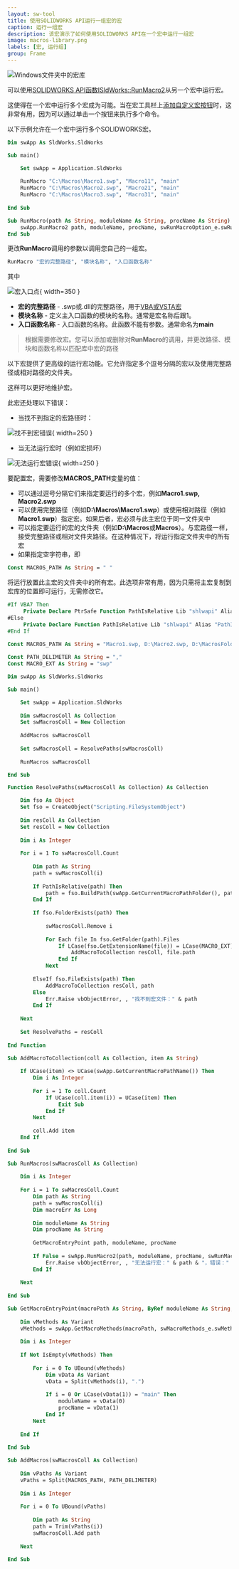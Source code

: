 ```yaml
---
layout: sw-tool
title: 使用SOLIDWORKS API运行一组宏的宏
caption: 运行一组宏
description: 该宏演示了如何使用SOLIDWORKS API在一个宏中运行一组宏
image: macros-library.png
labels: [宏, 运行组]
group: Frame
---
```

![Windows文件夹中的宏库](macros-library.png)

可以使用[SOLIDWORKS API函数ISldWorks::RunMacro2](https://help.solidworks.com/2010/english/api/sldworksapi/solidworks.interop.sldworks~solidworks.interop.sldworks.isldworks~runmacro2.html)从另一个宏中运行宏。

这使得在一个宏中运行多个宏成为可能。当在宏工具栏上[添加自定义宏按钮](/docs/codestack/solidworks-api/getting-started/macros/macro-buttons/)时，这非常有用，因为可以通过单击一个按钮来执行多个命令。

以下示例允许在一个宏中运行多个SOLIDWORKS宏。

~~~ vb
Dim swApp As SldWorks.SldWorks

Sub main()

    Set swApp = Application.SldWorks
    
    RunMacro "C:\Macros\Macro1.swp", "Macro11", "main"
    RunMacro "C:\Macros\Macro2.swp", "Macro21", "main"
    RunMacro "C:\Macros\Macro3.swp", "Macro31", "main"
    
End Sub

Sub RunMacro(path As String, moduleName As String, procName As String)
    swApp.RunMacro2 path, moduleName, procName, swRunMacroOption_e.swRunMacroUnloadAfterRun, 0
End Sub
~~~



更改**RunMacro**调用的参数以调用您自己的一组宏。

~~~ vb
RunMacro "宏的完整路径", "模块名称", "入口函数名称"
~~~

其中

![宏入口点](macro-entry-point.png){ width=350 }

* **宏的完整路径** - .swp或.dll的完整路径，用于[VBA或VSTA宏](/docs/codestack/solidworks-api/getting-started/macros/types)
* **模块名称** - 定义主入口函数的模块的名称。通常是宏名称后跟1。
* **入口函数名称** - 入口函数的名称。此函数不能有参数。通常命名为**main**

> 根据需要修改宏。您可以添加或删除对**RunMacro**的调用，并更改路径、模块和函数名称以匹配库中宏的路径

以下宏提供了更高级的运行宏功能。它允许指定多个逗号分隔的宏以及使用完整路径或相对路径的文件夹。

这样可以更好地维护宏。

此宏还处理以下错误：

* 当找不到指定的宏路径时：

![找不到宏错误](macro-not-found-error.png){ width=250 }

* 当无法运行宏时（例如宏损坏）

![无法运行宏错误](failed-to-run-macro-error.png){ width=250 }

要配置宏，需要修改**MACROS_PATH**变量的值：

* 可以通过逗号分隔它们来指定要运行的多个宏，例如**Macro1.swp, Macro2.swp**
* 可以使用完整路径（例如**D:\Macros\Macro1.swp**）或使用相对路径（例如**Macro1.swp**）指定宏。如果后者，宏必须与此主宏位于同一文件夹中
* 可以指定要运行的宏的文件夹（例如**D:\Macros**或**Macros**）。与宏路径一样，接受完整路径或相对文件夹路径。在这种情况下，将运行指定文件夹中的所有宏
* 如果指定空字符串，即 

~~~ vb
Const MACROS_PATH As String = " "
~~~

将运行放置此主宏的文件夹中的所有宏。此选项非常有用，因为只需将主宏复制到宏库的位置即可运行，无需修改它。

~~~ vb
#If VBA7 Then
     Private Declare PtrSafe Function PathIsRelative Lib "shlwapi" Alias "PathIsRelativeA" (ByVal path As String) As Boolean
#Else
     Private Declare Function PathIsRelative Lib "shlwapi" Alias "PathIsRelativeA" (ByVal Path As String) As boolean
#End If
        
Const MACROS_PATH As String = "Macro1.swp, D:\Macro2.swp, D:\MacrosFolder, Macros\Assembly"

Const PATH_DELIMETER As String = ","
Const MACRO_EXT As String = "swp"

Dim swApp As SldWorks.SldWorks

Sub main()

    Set swApp = Application.SldWorks
              
    Dim swMacrosColl As Collection
    Set swMacrosColl = New Collection
    
    AddMacros swMacrosColl
    
    Set swMacrosColl = ResolvePaths(swMacrosColl)
    
    RunMacros swMacrosColl

End Sub

Function ResolvePaths(swMacrosColl As Collection) As Collection

    Dim fso As Object
    Set fso = CreateObject("Scripting.FileSystemObject")
    
    Dim resColl As Collection
    Set resColl = New Collection
    
    Dim i As Integer
    
    For i = 1 To swMacrosColl.Count
        
        Dim path As String
        path = swMacrosColl(i)
        
        If PathIsRelative(path) Then
            path = fso.BuildPath(swApp.GetCurrentMacroPathFolder(), path)
        End If
        
        If fso.FolderExists(path) Then
            
            swMacrosColl.Remove i
            
            For Each file In fso.GetFolder(path).Files
                If LCase(fso.GetExtensionName(file)) = LCase(MACRO_EXT) Then
                    AddMacroToCollection resColl, file.path
                End If
            Next
            
        ElseIf fso.FileExists(path) Then
            AddMacroToCollection resColl, path
        Else
            Err.Raise vbObjectError, , "找不到宏文件：" & path
        End If
        
    Next
    
    Set ResolvePaths = resColl
    
End Function

Sub AddMacroToCollection(coll As Collection, item As String)
    
    If UCase(item) <> UCase(swApp.GetCurrentMacroPathName()) Then
        Dim i As Integer
        
        For i = 1 To coll.Count
            If UCase(coll.item(i)) = UCase(item) Then
                Exit Sub
            End If
        Next
        
        coll.Add item
    End If
    
End Sub

Sub RunMacros(swMacrosColl As Collection)
    
    Dim i As Integer
    
    For i = 1 To swMacrosColl.Count
        Dim path As String
        path = swMacrosColl(i)
        Dim macroErr As Long
        
        Dim moduleName As String
        Dim procName As String
        
        GetMacroEntryPoint path, moduleName, procName
        
        If False = swApp.RunMacro2(path, moduleName, procName, swRunMacroOption_e.swRunMacroUnloadAfterRun, macroErr) Then
            Err.Raise vbObjectError, , "无法运行宏：" & path & "，错误：" & macroErr
        End If
        
    Next
    
End Sub

Sub GetMacroEntryPoint(macroPath As String, ByRef moduleName As String, ByRef procName As String)
        
    Dim vMethods As Variant
    vMethods = swApp.GetMacroMethods(macroPath, swMacroMethods_e.swMethodsWithoutArguments)
    
    Dim i As Integer
    
    If Not IsEmpty(vMethods) Then
    
        For i = 0 To UBound(vMethods)
            Dim vData As Variant
            vData = Split(vMethods(i), ".")
            
            If i = 0 Or LCase(vData(1)) = "main" Then
                moduleName = vData(0)
                procName = vData(1)
            End If
        Next
        
    End If
    
End Sub

Sub AddMacros(swMacrosColl As Collection)
    
    Dim vPaths As Variant
    vPaths = Split(MACROS_PATH, PATH_DELIMETER)
    
    Dim i As Integer
    
    For i = 0 To UBound(vPaths)
    
        Dim path As String
        path = Trim(vPaths(i))
        swMacrosColl.Add path
        
    Next
    
End Sub
~~~